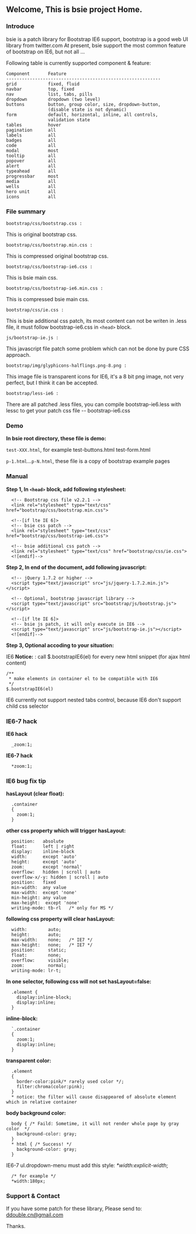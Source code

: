 ## Welcome, This is bsie project Home.

### Introduce
bsie is a patch library for Bootstrap IE6 support, bootstrap is a good web UI library from twitter.com
At present, bsie support the most common feature of bootstrap on IE6, but not all ...

Following table is currently supported component & feature:
```
Component       Feature
-----------------------------------------------------------
grid            fixed, fluid
navbar          top, fixed
nav             list, tabs, pills
dropdown        dropdown (two level)
buttons         button, group color, size, dropdown-button, 
                (disable state is not dynamic)
form            default, horizontal, inline, all controls, 
                validation state
tables          hover
pagination      all
labels          all
badges          all
code            all
modal           most
tooltip         all
popover         all
alert           all
typeahead       all
progressbar     most
media           all
wells           all
hero unit       all
icons           all
```

### File summary


`bootstrap/css/bootstrap.css :`

  This is original bootstrap css.

`bootstrap/css/bootstrap.min.css :`

  This is compressed original bootstrap css.

`bootstrap/css/bootstrap-ie6.css :`

  This is bsie main css.

`bootstrap/css/bootstrap-ie6.min.css :`
  
  This is compressed bsie main css.

`bootstrap/css/ie.css :`
  
  This is bsie additional css patch, its most content can not be writen in .less file, it must follow bootstrap-ie6.css in `<head>` block.

`js/bootstrap-ie.js :`
  
  This javascript file patch some problem which can not be done by pure CSS approach.

`bootstrap/img/glyphicons-halflings.png-8.png :`
  
  This image file is transparent icons for IE6, it's a 8 bit png image, not very perfect, but I think it can be accepted.

`bootstrap/less-ie6 :`

  There are all patched .less files, you can compile bootstrap-ie6.less with lessc to get your patch css file -- bootstrap-ie6.css


### Demo

**In bsie root directory, these file is demo:**

`test-XXX.html`, for example test-buttons.html  test-form.html

`p-1.html`...`p-N.html`, these file is a copy of bootstrap example pages


### Manual

**Step 1, In `<head>` block, add following stylesheet:**
```
  <!-- Bootstrap css file v2.2.1 -->
  <link rel="stylesheet" type="text/css" href="bootstrap/css/bootstrap.min.css">

  <!--[if lte IE 6]>
  <!-- bsie css patch -->
  <link rel="stylesheet" type="text/css" href="bootstrap/css/bootstrap-ie6.css">

  <!-- bsie additional css patch -->
  <link rel="stylesheet" type="text/css" href="bootstrap/css/ie.css">
  <![endif]-->
```
**Step 2, In end of the document, add following javascript:**
```
  <!-- jQuery 1.7.2 or higher -->
  <script type="text/javascript" src="js/jquery-1.7.2.min.js"></script>

  <!-- Optional, bootstrap javascript library -->
  <script type="text/javascript" src="bootstrap/js/bootstrap.js"></script>
  
  <!--[if lte IE 6]>
  <!-- bsie js patch, it will only execute in IE6 -->
  <script type="text/javascript" src="js/bootstrap-ie.js"></script>
  <![endif]-->
```

**Step 3, Optional accoding to your situation:**
  
IE6   **Notice:** : call $.bootstrapIE6(el) for every new html snippet (for ajax html content)
```    
/**
 * make elements in container el to be compatible with IE6
 */
$.bootstrapIE6(el)
```

IE6    currently not support nested tabs control, because IE6 don't support child css selector 


### IE6-7 hack

**IE6 hack**
```
  _zoom:1;
```
**IE6-7 hack**
```
  *zoom:1;
```

### IE6 bug fix tip

**hasLayout (clear float):**
```
  .container 
  { 
    zoom:1; 
  }
```

**other css property which will trigger hasLayout:**
```  
  position:   absolute
  float:      left | right
  display:    inline-block
  width:      except 'auto'
  height:     except 'auto'
  zoom:       except 'normal'
  overflow:   hidden | scroll | auto
  overflow-x/-y: hidden | scroll | auto
  position:   fixed
  min-width:  any value
  max-width:  except 'none'
  min-height: any value
  max-height:  except 'none'
  writing-mode: tb-rl   /* only for MS */
```
  
**following css property will clear hasLayout:**
```  
  width:        auto;
  height:       auto;
  max-width:    none;   /* IE7 */
  max-height:   none;   /* IE7 */
  position:     static;
  float:        none;
  overflow:     visible;
  zoom:         normal;
  writing-mode: lr-t;
```

**In one selector, following css will not set hasLayout=false:**
```
  .element {
    display:inline-block;
    display:inline;
  }
```

**inline-block:**
```
  `.container 
  { 
    zoom:1; 
    display:inline;
  }
```

**transparent color:**
```
  .element
  {
    border-color:pink/* rarely used color */;
    filter:chroma(color:pink);
  }
  * notice: the filter will cause disappeared of absolute element which in relative container
```

**body background color:**
```
  body { /* Faild: Sometime, it will not render whole page by gray color  */
    background-color: gray;
  }
  * html { /* Success! */
    background-color: gray;
  }
```

IE6-7  ul.dropdown-menu must add this style: _*width:explicit-width_;
```
  /* for example */
  *width:180px;
```

### Support & Contact

If you have some patch for these library, Please send to:
ddouble.cn@gmail.com

Thanks.
